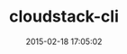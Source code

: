 ---
layout: post
title:  "cloudstack-cli"
repo:   "niwo/cloudstack-cli"
date:   2015-02-18 17:05:02
gemurl: http://niwo.github.io/cloudstack-cli/
---